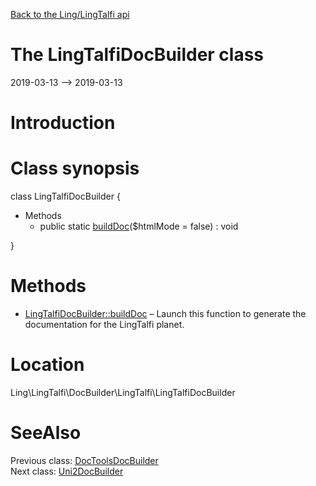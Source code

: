 [Back to the Ling/LingTalfi api](https://github.com/lingtalfi/LingTalfi/blob/master/doc/api/Ling/LingTalfi.md)



The LingTalfiDocBuilder class
================
2019-03-13 --> 2019-03-13






Introduction
============





Class synopsis
==============


class <span class="pl-k">LingTalfiDocBuilder</span>  {

- Methods
    - public static [buildDoc](https://github.com/lingtalfi/LingTalfi/blob/master/doc/api/Ling/LingTalfi/DocBuilder/LingTalfi/LingTalfiDocBuilder/buildDoc.md)($htmlMode = false) : void

}






Methods
==============

- [LingTalfiDocBuilder::buildDoc](https://github.com/lingtalfi/LingTalfi/blob/master/doc/api/Ling/LingTalfi/DocBuilder/LingTalfi/LingTalfiDocBuilder/buildDoc.md) &ndash; Launch this function to generate the documentation for the LingTalfi planet.





Location
=============
Ling\LingTalfi\DocBuilder\LingTalfi\LingTalfiDocBuilder


SeeAlso
==============
Previous class: [DocToolsDocBuilder](https://github.com/lingtalfi/LingTalfi/blob/master/doc/api/Ling/LingTalfi/DocBuilder/DocTools/DocToolsDocBuilder.md)<br>Next class: [Uni2DocBuilder](https://github.com/lingtalfi/LingTalfi/blob/master/doc/api/Ling/LingTalfi/DocBuilder/Uni2/Uni2DocBuilder.md)<br>
